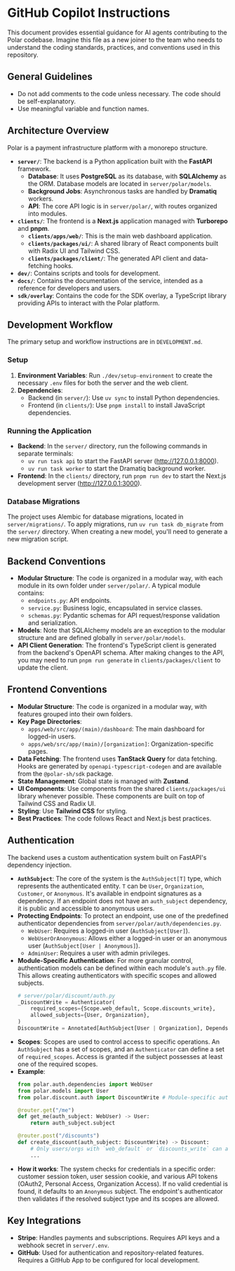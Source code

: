 # GitHub Copilot Instructions

This document provides essential guidance for AI agents contributing to the Polar codebase. Imagine this file as a new joiner to the team who needs to understand the coding standards, practices, and conventions used in this repository.

## General Guidelines
- Do not add comments to the code unless necessary. The code should be self-explanatory.
- Use meaningful variable and function names.

## Architecture Overview

Polar is a payment infrastructure platform with a monorepo structure.

-   **`server/`**: The backend is a Python application built with the **FastAPI** framework.
    -   **Database**: It uses **PostgreSQL** as its database, with **SQLAlchemy** as the ORM. Database models are located in `server/polar/models`.
    -   **Background Jobs**: Asynchronous tasks are handled by **Dramatiq** workers.
    -   **API**: The core API logic is in `server/polar/`, with routes organized into modules.
-   **`clients/`**: The frontend is a **Next.js** application managed with **Turborepo** and **pnpm**.
    -   **`clients/apps/web/`**: This is the main web dashboard application.
    -   **`clients/packages/ui/`**: A shared library of React components built with Radix UI and Tailwind CSS.
    -   **`clients/packages/client/`**: The generated API client and data-fetching hooks.
-   **`dev/`**: Contains scripts and tools for development.
-   **`docs/`**: Contains the documentation of the service, intended as a reference for developers and users.
-   **`sdk/overlay`**: Contains the code for the SDK overlay, a TypeScript library providing APIs to interact with the Polar platform.

## Development Workflow

The primary setup and workflow instructions are in `DEVELOPMENT.md`.

### Setup

1.  **Environment Variables**: Run `./dev/setup-environment` to create the necessary `.env` files for both the server and the web client.
2.  **Dependencies**:
    -   Backend (in `server/`): Use `uv sync` to install Python dependencies.
    -   Frontend (in `clients/`): Use `pnpm install` to install JavaScript dependencies.

### Running the Application

-   **Backend**: In the `server/` directory, run the following commands in separate terminals:
    -   `uv run task api` to start the FastAPI server (http://127.0.0.1:8000).
    -   `uv run task worker` to start the Dramatiq background worker.
-   **Frontend**: In the `clients/` directory, run `pnpm run dev` to start the Next.js development server (http://127.0.0.1:3000).

### Database Migrations

The project uses Alembic for database migrations, located in `server/migrations/`. To apply migrations, run `uv run task db_migrate` from the `server/` directory. When creating a new model, you'll need to generate a new migration script.

## Backend Conventions

-   **Modular Structure**: The code is organized in a modular way, with each module in its own folder under `server/polar/`. A typical module contains:
    -   `endpoints.py`: API endpoints.
    -   `service.py`: Business logic, encapsulated in service classes.
    -   `schemas.py`: Pydantic schemas for API request/response validation and serialization.
-   **Models**: Note that SQLAlchemy models are an exception to the modular structure and are defined globally in `server/polar/models`.
-   **API Client Generation**: The frontend's TypeScript client is generated from the backend's OpenAPI schema. After making changes to the API, you may need to run `pnpm run generate` in `clients/packages/client` to update the client.

## Frontend Conventions

-   **Modular Structure**: The code is organized in a modular way, with features grouped into their own folders.
-   **Key Page Directories**:
    -   `apps/web/src/app/(main)/dashboard`: The main dashboard for logged-in users.
    -   `apps/web/src/app/(main)/[organization]`: Organization-specific pages.
-   **Data Fetching**: The frontend uses **TanStack Query** for data fetching. Hooks are generated by `openapi-typescript-codegen` and are available from the `@polar-sh/sdk` package.
-   **State Management**: Global state is managed with **Zustand**.
-   **UI Components**: Use components from the shared `clients/packages/ui` library whenever possible. These components are built on top of Tailwind CSS and Radix UI.
-   **Styling**: Use **Tailwind CSS** for styling.
-   **Best Practices**: The code follows React and Next.js best practices.

## Authentication

The backend uses a custom authentication system built on FastAPI's dependency injection.

-   **`AuthSubject`**: The core of the system is the `AuthSubject[T]` type, which represents the authenticated entity. `T` can be `User`, `Organization`, `Customer`, or `Anonymous`. It's available in endpoint signatures as a dependency. If an endpoint does not have an `auth_subject` dependency, it is public and accessible to anonymous users.
-   **Protecting Endpoints**: To protect an endpoint, use one of the predefined authenticator dependencies from `server/polar/auth/dependencies.py`.
    -   `WebUser`: Requires a logged-in user (`AuthSubject[User]`).
    -   `WebUserOrAnonymous`: Allows either a logged-in user or an anonymous user (`AuthSubject[User | Anonymous]`).
    -   `AdminUser`: Requires a user with admin privileges.
-   **Module-Specific Authentication**: For more granular control, authentication models can be defined within each module's `auth.py` file. This allows creating authenticators with specific scopes and allowed subjects.
    ```python
    # server/polar/discount/auth.py
    _DiscountWrite = Authenticator(
        required_scopes={Scope.web_default, Scope.discounts_write},
        allowed_subjects={User, Organization},
    )
    DiscountWrite = Annotated[AuthSubject[User | Organization], Depends(_DiscountWrite)]
    ```
-   **Scopes**: Scopes are used to control access to specific operations. An `AuthSubject` has a set of scopes, and an `Authenticator` can define a set of `required_scopes`. Access is granted if the subject possesses at least one of the required scopes.
-   **Example**:
    ```python
    from polar.auth.dependencies import WebUser
    from polar.models import User
    from polar.discount.auth import DiscountWrite # Module-specific auth

    @router.get("/me")
    def get_me(auth_subject: WebUser) -> User:
        return auth_subject.subject

    @router.post("/discounts")
    def create_discount(auth_subject: DiscountWrite) -> Discount:
        # Only users/orgs with `web_default` or `discounts_write` can access this
        ...
    ```
-   **How it works**: The system checks for credentials in a specific order: customer session token, user session cookie, and various API tokens (OAuth2, Personal Access, Organization Access). If no valid credential is found, it defaults to an `Anonymous` subject. The endpoint's authenticator then validates if the resolved subject type and its scopes are allowed.

## Key Integrations

-   **Stripe**: Handles payments and subscriptions. Requires API keys and a webhook secret in `server/.env`.
-   **GitHub**: Used for authentication and repository-related features. Requires a GitHub App to be configured for local development.
